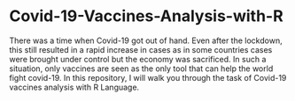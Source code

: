 # Covid-19-Vaccines-Analysis-with-R
There was a time when Covid-19 got out of hand. Even after the lockdown, this still resulted in a rapid increase in cases as in some countries cases were brought under control but the economy was sacrificed. In such a situation, only vaccines are seen as the only tool that can help the world fight covid-19. In this repository, I will walk you through the task of Covid-19 vaccines analysis with R Language.
